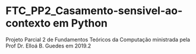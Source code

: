 # FTC_PP2_Casamento-sensivel-ao-contexto em Python
Projeto Parcial 2 de Fundamentos Teóricos da Computação ministrada pela Prof Dr. Elloá B. Guedes em 2019.2 
